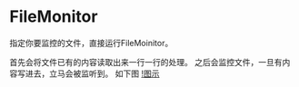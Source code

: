 # FileMonitor

指定你要监控的文件，直接运行FileMoinitor。

首先会将文件已有的内容读取出来一行一行的处理。
之后会监控文件，一旦有内容写进去，立马会被监听到。
如下图
[!图示](https://github.com/vector4wang/quick-nodejs/blob/master/FileMonitor/filemoin.gif)
